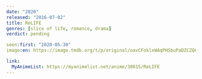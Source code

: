 ```yaml
---
date: "2020"
released: "2016-07-02"
title: ReLIFE
genres: [slice of life, romance, drama]
verdict: pending

seen:first: "2020-05-30"
image:en: https://image.tmdb.org/t/p/original/oavCFoklxWAqPHSbuPaDZCZQ0gB.jpg

link:
  MyAnimeList: https://myanimelist.net/anime/30015/ReLIFE
---
```

